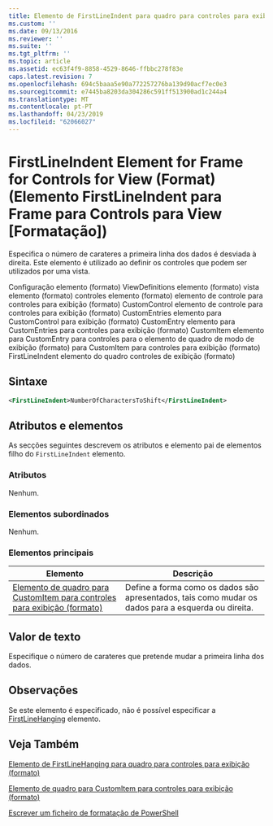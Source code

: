 ```yaml
---
title: Elemento de FirstLineIndent para quadro para controles para exibição (formato) | Documentos da Microsoft
ms.custom: ''
ms.date: 09/13/2016
ms.reviewer: ''
ms.suite: ''
ms.tgt_pltfrm: ''
ms.topic: article
ms.assetid: ec63f4f9-8858-4529-8646-ffbbc278f83e
caps.latest.revision: 7
ms.openlocfilehash: 694c5baaa5e90a772257276ba139d90acf7ec0e3
ms.sourcegitcommit: e7445ba8203da304286c591ff513900ad1c244a4
ms.translationtype: MT
ms.contentlocale: pt-PT
ms.lasthandoff: 04/23/2019
ms.locfileid: "62066027"
---
```

# <a name="firstlineindent-element-for-frame-for-controls-for-view-format"></a>FirstLineIndent Element for Frame for Controls for View (Format) (Elemento FirstLineIndent para Frame para Controls para View [Formatação])

Especifica o número de carateres a primeira linha dos dados é desviada à direita. Este elemento é utilizado ao definir os controles que podem ser utilizados por uma vista.

Configuração elemento (formato) ViewDefinitions elemento (formato) vista elemento (formato) controles elemento (formato) elemento de controle para controles para exibição (formato) CustomControl elemento de controle para controles para exibição (formato) CustomEntries elemento para CustomControl para exibição (formato) CustomEntry elemento para CustomEntries para controles para exibição (formato) CustomItem elemento para CustomEntry para controles para o elemento de quadro de modo de exibição (formato) para CustomItem para controles para exibição (formato) FirstLineIndent elemento do quadro controles de exibição (formato)

## <a name="syntax"></a>Sintaxe

```xml
<FirstLineIndent>NumberOfCharactersToShift</FirstLineIndent>
```

## <a name="attributes-and-elements"></a>Atributos e elementos

As secções seguintes descrevem os atributos e elemento pai de elementos filho do `FirstLineIndent` elemento.

### <a name="attributes"></a>Atributos

Nenhum.

### <a name="child-elements"></a>Elementos subordinados

Nenhum.

### <a name="parent-elements"></a>Elementos principais

|Elemento|Descrição|
|-------------|-----------------|
|[Elemento de quadro para CustomItem para controles para exibição (formato)](./frame-element-for-customitem-for-controls-for-view-format.md)|Define a forma como os dados são apresentados, tais como mudar os dados para a esquerda ou direita.|

## <a name="text-value"></a>Valor de texto

Especifique o número de carateres que pretende mudar a primeira linha dos dados.

## <a name="remarks"></a>Observações

Se este elemento é especificado, não é possível especificar a [FirstLineHanging](./firstlinehanging-element-for-frame-for-controls-for-view-format.md) elemento.

## <a name="see-also"></a>Veja Também

[Elemento de FirstLineHanging para quadro para controles para exibição (formato)](./firstlinehanging-element-for-frame-for-controls-for-view-format.md)

[Elemento de quadro para CustomItem para controles para exibição (formato)](./frame-element-for-customitem-for-controls-for-view-format.md)

[Escrever um ficheiro de formatação de PowerShell](./writing-a-powershell-formatting-file.md)
